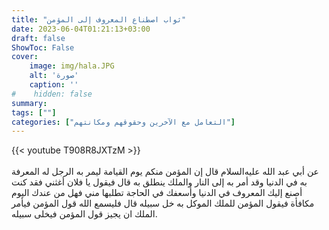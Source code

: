 ```yaml
---
title: "ثواب اصطناع المعروف إلى المؤمن"
date: 2023-06-04T01:21:13+03:00
draft: false
ShowToc: False
cover:
    image: img/hala.JPG
    alt: 'صورة'
    caption: ''
#    hidden: false
summary: 
tags: [""]
categories: ["التعامل مع الآخرين وحقوقهم ومكانتهم"]
---
```

{{< youtube T908R8JXTzM >}}  
 <br>
عن أبي عبد الله عليه‌السلام قال إن المؤمن منكم يوم
القيامة ليمر به الرجل له المعرفة به في الدنيا وقد أمر به إلى النار
والملك ينطلق به قال فيقول يا فلان أغثني فقد كنت أصنع إليك المعروف
في الدنيا وأسعفك في الحاجة تطلبها مني فهل من عندك اليوم مكافأة فيقول
المؤمن للملك الموكل به خل سبيله قال فليسمع الله قول المؤمن فيأمر 
الملك ان يجيز قول المؤمن فيخلى سبيله.


